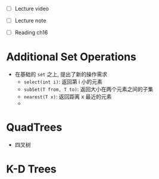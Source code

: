 - [ ] Lecture video
- [ ] Lecture note
- [ ] Reading ch16


# Additional Set Operations
- 在基础的 `set` 之上, 提出了新的操作需求
	- `select(int i)`: 返回第 i 小的元素
	- `subSet(T from, T to)`: 返回大小在两个元素之间的子集
	- `nearest(T x)`: 返回距离 x 最近的元素
	- 

# QuadTrees
- 四叉树


# K-D Trees
